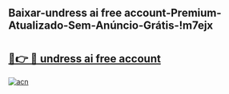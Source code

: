 
## Baixar-undress ai free account-Premium-Atualizado-Sem-Anúncio-Grátis-!m7ejx

# <h2><a href="https://andorid.site?title=undress_ai_free_account&ref=27">🔗👉 🔴 undress ai free account</a></h2>

[![acn](https://github.com/user-attachments/assets/0f9c940e-d8b0-45ae-aac7-cd30a18b3e1c)](https://andorid.site?title=undress_ai_free_account&ref=27)

